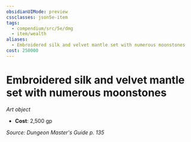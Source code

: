 ```yaml
---
obsidianUIMode: preview
cssclasses: json5e-item
tags:
  - compendium/src/5e/dmg
  - item/wealth
aliases:
  - Embroidered silk and velvet mantle set with numerous moonstones
cost: 250000
---
```

# Embroidered silk and velvet mantle set with numerous moonstones
*Art object*  

- **Cost**: 2,500 gp

*Source: Dungeon Master's Guide p. 135*
